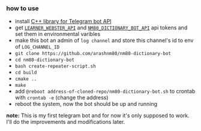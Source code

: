### how to use
- install [C++ library for Telegram bot API](https://github.com/reo7sp/tgbot-cpp#dependencies)
- get [`LEARNER_WEBSTER_API`](https://dictionaryapi.com/products/api-learners-dictionary) and [`NM80_DICTIONARY_BOT_API`](https://core.telegram.org/bots) api tokens and set them in environmental varibles
- make this bot an admin of `log channel` and store this channel's id to env of `LOG_CHANNEL_ID`
- `git clone https://github.com/arashnm80/nm80-dictionary-bot`
- `cd nm80-dictionary-bot`
- `bash create-repeater-script.sh`
- `cd build`
- `cmake ..`
- `make`
- add `@reboot address-of-cloned-repo/nm80-dictionary-bot.sh` to crontab with `crontab -e` (change the address)
- reboot the system, now the bot should be up and running

**note:**
This is my first telegram bot and for now it's only supposed to work.
I'll do the improvements and modifications later.
